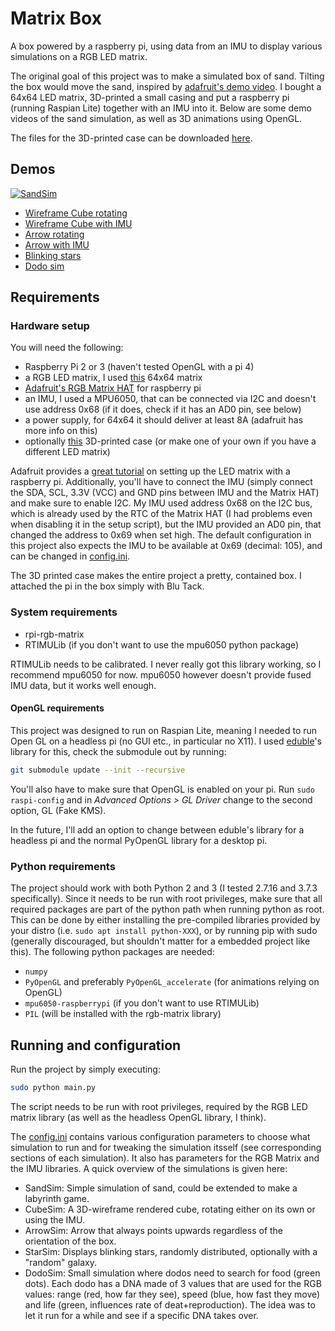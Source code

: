 # Matrix Box

A box powered by a raspberry pi, using data from an IMU to display various simulations on a RGB LED matrix.

The original goal of this project was to make a simulated box of sand. Tilting the box would move the sand, inspired by [adafruit's demo video](https://cdn-shop.adafruit.com/product-videos/1200x900/3649-06.mp4). I bought a 64x64 LED matrix, 3D-printed a small casing and put a raspberry pi (running Raspian Lite) together with an IMU into it. Below are some demo videos of the sand simulation, as well as 3D animations using OpenGL. 

The files for the 3D-printed case can be downloaded [here](https://www.thingiverse.com/thing:4248711).



## Demos

[![SandSim](https://giant.gfycat.com/FlamboyantShockedCleanerwrasse.gif)](https://gfycat.com/flamboyantshockedcleanerwrasse)

* [Wireframe Cube rotating](https://gfycat.com/gracefuldistantasiandamselfly)
* [Wireframe Cube with IMU](https://gfycat.com/clumsyenlightenedboto)
* [Arrow rotating](https://gfycat.com/admirableadorableglobefish)
* [Arrow with IMU](https://gfycat.com/wildnaughtyfirebelliedtoad)
* [Blinking stars](https://gfycat.com/totalflippantaplomadofalcon)
* [Dodo sim](https://gfycat.com/secondforcefulbarnswallow)


## Requirements

### Hardware setup

You will need the following:

* Raspberry Pi 2 or 3 (haven't tested OpenGL with a pi 4)
* a RGB LED matrix, I used [this](https://www.aliexpress.com/item/32966322666.html) 64x64 matrix
* [Adafruit's RGB Matrix HAT](https://www.adafruit.com/product/2345) for raspberry pi
* an IMU, I used a MPU6050, that can be connected via I2C and doesn't use address 0x68 (if it does, check if it has an AD0 pin, see below)
* a power supply, for 64x64 it should deliver at least 8A (adafruit has more info on this)
* optionally [this](https://www.thingiverse.com/thing:4248711) 3D-printed case (or make one of your own if you have a different LED matrix)

Adafruit provides a [great tutorial](https://learn.adafruit.com/adafruit-rgb-matrix-plus-real-time-clock-hat-for-raspberry-pi) on setting up the LED matrix with a raspberry pi. Additionally, you'll have to connect the IMU (simply connect the SDA, SCL, 3.3V (VCC) and GND pins between IMU and the Matrix HAT) and make sure to enable I2C. My IMU used address 0x68 on the I2C bus, which is already used by the RTC of the Matrix HAT (I had problems even when disabling it in the setup script), but the IMU provided an AD0 pin, that changed the address to 0x69 when set high. The default configuration in this project also expects the IMU to be available at 0x69 (decimal: 105), and can be changed in [config.ini](config.ini).

The 3D printed case makes the entire project a pretty, contained box. I attached the pi in the box simply with Blu Tack.

### System requirements

- rpi-rgb-matrix
- RTIMULib (if you don't want to use the mpu6050 python package)

RTIMULib needs to be calibrated. I never really got this library working, so I recommend mpu6050 for now. mpu6050 however doesn't provide fused IMU data, but it works well enough.

#### OpenGL requirements

This project was designed to run on Raspian Lite, meaning I needed to run Open GL on a headless pi (no GUI etc., in particular no X11). I used [eduble](https://github.com/eduble/gl)'s library for this, check the submodule out by running:
```bash
git submodule update --init --recursive
```

You'll also have to make sure that OpenGL is enabled on your pi. Run `sudo raspi-config` and in *Advanced Options > GL Driver* change to the second option, GL (Fake KMS).

In the future, I'll add an option to change between eduble's library for a headless pi and the normal PyOpenGL library for a desktop pi.

### Python requirements
The project should work with both Python 2 and 3 (I tested 2.7.16 and 3.7.3 specifically). Since it needs to be run with root privileges, make sure that all required packages are part of the python path when running python as root. This can be done by either installing the pre-compiled libraries provided by your distro (i.e. `sudo apt install python-XXX`), or by running pip with sudo (generally discouraged, but shouldn't matter for a embedded project like this). The following python packages are needed:

- `numpy`
- `PyOpenGL` and preferably `PyOpenGL_accelerate` (for animations relying on OpenGL)
- `mpu6050-raspberrypi` (if you don't want to use RTIMULib)
- `PIL` (will be installed with the rgb-matrix library)

## Running and configuration

Run the project by simply executing:
```bash
sudo python main.py
```
The script needs to be run with root privileges, required by the RGB LED matrix library (as well as the headless OpenGL library, I think).

The [config.ini](config.ini) contains various configuration parameters to choose what simulation to run and for tweaking the simulation itsself (see corresponding sections of each simulation). It also has parameters for the RGB Matrix and the IMU libraries. 
A quick overview of the simulations is given here:

- SandSim: Simple simulation of sand, could be extended to make a labyrinth game.
- CubeSim: A 3D-wireframe rendered cube, rotating either on its own or using the IMU.
- ArrowSim: Arrow that always points upwards regardless of the orientation of the box.
- StarSim: Displays blinking stars, randomly distributed, optionally with a "random" galaxy.
- DodoSim: Small simulation where dodos need to search for food (green dots). Each dodo has a DNA made of 3 values that are used for the RGB values: range (red, how far they see), speed (blue, how fast they move) and life (green, influences rate of deat+reproduction). The idea was to let it run for a while and see if a specific DNA takes over.